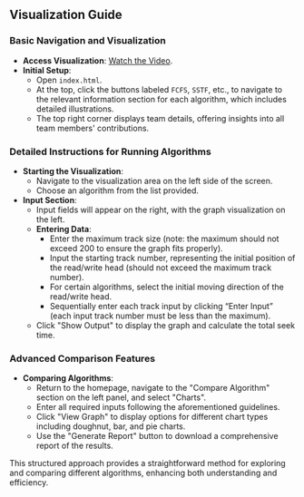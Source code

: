 ## Visualization Guide

### Basic Navigation and Visualization
- **Access Visualization**: [Watch the Video](https://youtu.be/zKbXfq6zOSw).
- **Initial Setup**:
  - Open `index.html`.
  - At the top, click the buttons labeled `FCFS`, `SSTF`, etc., to navigate to the relevant information section for each algorithm, which includes detailed illustrations.
  - The top right corner displays team details, offering insights into all team members' contributions.

### Detailed Instructions for Running Algorithms
- **Starting the Visualization**:
  - Navigate to the visualization area on the left side of the screen.
  - Choose an algorithm from the list provided.
- **Input Section**:
  - Input fields will appear on the right, with the graph visualization on the left.
  - **Entering Data**:
    - Enter the maximum track size (note: the maximum should not exceed 200 to ensure the graph fits properly).
    - Input the starting track number, representing the initial position of the read/write head (should not exceed the maximum track number).
    - For certain algorithms, select the initial moving direction of the read/write head.
    - Sequentially enter each track input by clicking “Enter Input” (each input track number must be less than the maximum).
  - Click "Show Output" to display the graph and calculate the total seek time.

### Advanced Comparison Features
- **Comparing Algorithms**:
  - Return to the homepage, navigate to the "Compare Algorithm" section on the left panel, and select "Charts".
  - Enter all required inputs following the aforementioned guidelines.
  - Click "View Graph" to display options for different chart types including doughnut, bar, and pie charts.
  - Use the "Generate Report" button to download a comprehensive report of the results.

This structured approach provides a straightforward method for exploring and comparing different algorithms, enhancing both understanding and efficiency.
